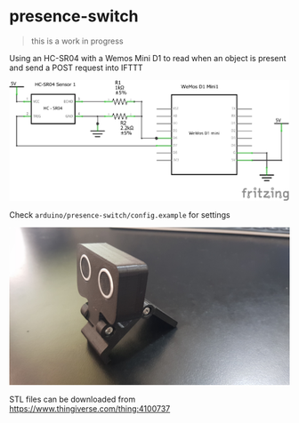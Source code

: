 # presence-switch
> this is a work in progress

Using an HC-SR04 with a Wemos Mini D1 to read when an object is present and send a POST request into IFTTT 

![schematics_schem.png](schematics_schem.png)

Check `arduino/presence-switch/config.example` for settings


![20200112_150518.jpg](20200112_150518.jpg)

STL files can be downloaded from https://www.thingiverse.com/thing:4100737
